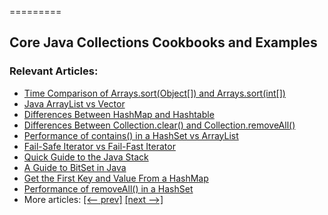 =========

## Core Java Collections Cookbooks and Examples

### Relevant Articles: 

- [Time Comparison of Arrays.sort(Object[]) and Arrays.sort(int[])](https://www.baeldung.com/arrays-sortobject-vs-sortint)
- [Java ArrayList vs Vector](https://www.baeldung.com/java-arraylist-vs-vector)
- [Differences Between HashMap and Hashtable](https://www.baeldung.com/hashmap-hashtable-differences)
- [Differences Between Collection.clear() and Collection.removeAll()](https://www.baeldung.com/java-collection-clear-vs-removeall)
- [Performance of contains() in a HashSet vs ArrayList](https://www.baeldung.com/java-hashset-arraylist-contains-performance)
- [Fail-Safe Iterator vs Fail-Fast Iterator](https://www.baeldung.com/java-fail-safe-vs-fail-fast-iterator)
- [Quick Guide to the Java Stack](https://www.baeldung.com/java-stack)
- [A Guide to BitSet in Java](https://www.baeldung.com/java-bitset)
- [Get the First Key and Value From a HashMap](https://www.baeldung.com/java-hashmap-get-first-entry)
- [Performance of removeAll() in a HashSet](https://www.baeldung.com/java-hashset-removeall-performance)
- More articles: [[<-- prev]](/core-java-modules/core-java-collections-2) [[next -->]](/core-java-modules/core-java-collections-4)
